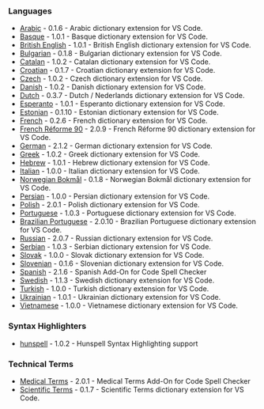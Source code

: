 ### Languages

- [Arabic](extensions/arabic#readme) - 0.1.6 - Arabic dictionary extension for VS Code.
- [Basque](extensions/basque#readme) - 1.0.1 - Basque dictionary extension for VS Code.
- [British English](extensions/british-english#readme) - 1.0.1 - British English dictionary extension for VS Code.
- [Bulgarian](extensions/bulgarian#readme) - 0.1.8 - Bulgarian dictionary extension for VS Code.
- [Catalan](extensions/catalan#readme) - 1.0.2 - Catalan dictionary extension for VS Code.
- [Croatian](extensions/croatian#readme) - 0.1.7 - Croatian dictionary extension for VS Code.
- [Czech](extensions/czech#readme) - 1.0.2 - Czech dictionary extension for VS Code.
- [Danish](extensions/danish#readme) - 1.0.2 - Danish dictionary extension for VS Code.
- [Dutch](extensions/dutch#readme) - 0.3.7 - Dutch / Nederlands dictionary extension for VS Code.
- [Esperanto](extensions/esperanto#readme) - 1.0.1 - Esperanto dictionary extension for VS Code.
- [Estonian](extensions/estonian#readme) - 0.1.10 - Estonian dictionary extension for VS Code.
- [French](extensions/french#readme) - 0.2.6 - French dictionary extension for VS Code.
- [French Réforme 90](extensions/french-reforme#readme) - 2.0.9 - French Réforme 90 dictionary extension for VS Code.
- [German](extensions/german#readme) - 2.1.2 - German dictionary extension for VS Code.
- [Greek](extensions/greek#readme) - 1.0.2 - Greek dictionary extension for VS Code.
- [Hebrew](extensions/hebrew#readme) - 1.0.1 - Hebrew dictionary extension for VS Code.
- [Italian](extensions/italian#readme) - 1.0.0 - Italian dictionary extension for VS Code.
- [Norwegian Bokmål](extensions/norwegian-bokmal#readme) - 0.1.8 - Norwegian Bokmål dictionary extension for VS Code.
- [Persian](extensions/persian#readme) - 1.0.0 - Persian dictionary extension for VS Code.
- [Polish](extensions/polish#readme) - 2.0.1 - Polish dictionary extension for VS Code.
- [Portuguese](extensions/portuguese#readme) - 1.0.3 - Portuguese dictionary extension for VS Code.
- [Brazilian Portuguese](extensions/portuguese-brazilian#readme) - 2.0.10 - Brazilian Portuguese dictionary extension for VS Code.
- [Russian](extensions/russian#readme) - 2.0.7 - Russian dictionary extension for VS Code.
- [Serbian](extensions/serbian#readme) - 1.0.3 - Serbian dictionary extension for VS Code.
- [Slovak](extensions/slovak#readme) - 1.0.0 - Slovak dictionary extension for VS Code.
- [Slovenian](extensions/slovenian#readme) - 0.1.6 - Slovenian dictionary extension for VS Code.
- [Spanish](extensions/spanish#readme) - 2.1.6 - Spanish Add-On for Code Spell Checker
- [Swedish](extensions/swedish#readme) - 1.1.3 - Swedish dictionary extension for VS Code.
- [Turkish](extensions/turkish#readme) - 1.0.0 - Turkish dictionary extension for VS Code.
- [Ukrainian](extensions/ukrainian#readme) - 1.0.1 - Ukrainian dictionary extension for VS Code.
- [Vietnamese](extensions/vietnamese#readme) - 1.0.0 - Vietnamese dictionary extension for VS Code.

### Syntax Highlighters

- [hunspell](extensions/hunspell-syntax#readme) - 1.0.2 - Hunspell Syntax Highlighting support

### Technical Terms

- [Medical Terms](extensions/medical-terms#readme) - 2.0.1 - Medical Terms Add-On for Code Spell Checker
- [Scientific Terms](extensions/scientific-terms#readme) - 0.1.7 - Scientific Terms dictionary extension for VS Code.
